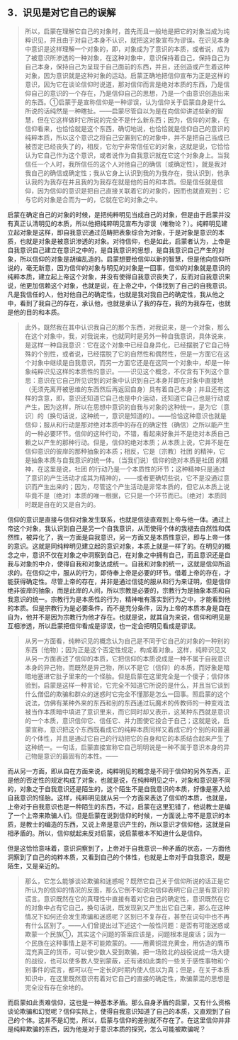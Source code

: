 <h2>3．识见是对它自己的误解</h2><blockquote data-pid="-d70aoci">所以，启蒙在理解它自己的对象时，首先而且一般地是把它的对象当成为纯粹识见，并且由于对自己本身不认识，就把这对象宣布为谬误。在识见本身中意识是这样理解一个对象的，即，对象成为了意识的本质，或者说，成为了被意识所渗透的一种对象，在这种对象中，意识保持着自己，保持自己为自己本身，保持自己为呈现于自己面前的东西，并且，还创造或产生着这种对象，因为意识就是这种对象的运动。启蒙正确地把信仰宣布为正是这样的意识，因为它在谈论信仰时说道，那对信仰而言是绝对本质的东西，乃是信仰自己的意识的一个存在，乃是信仰自己的思想，乃是一个由意识创造出来的东西。①启蒙于是宣称信仰是一种谬误，认为信仰关于启蒙自身是什么所说的话纯然是一种瞎扯。——启蒙尽管自以为是在向信仰讲述些新的智慧，但在它这样做时它所说的完全不是什么新东西；因为，信仰的对象，在信仰看来，也恰恰就是这个东西，确切地说，也恰恰就是信仰自己的意识的纯粹本质，所以这个意识之将自己安置到它的对象中，并不是把自己当成已被否定已经丧失了的，相反，它勿宁非常信任它的对象，这就是说，它恰恰认为它自己作为这个意识，或者说作为自我意识就在它这个对象身上。当我信任一个人时，我所信任的这个人对他自己的确信〔或确定性〕，就是我对我自己的确信或确定性；我从它身上认识到我的为我存在，我认识到，他承认我的为我存在并且我的为我存在就是他的目的和本质。但是信任就是信仰，因为信仰的意识是把自己直接关联着它的对象的，因而也就直观到：它与它的对象是合而为一的，它就在它的对象之中。</blockquote><p data-pid="c2e8Dl7i">启蒙在确定自己的对象的时候，是把纯粹明见当成自己的对象，但是由于启蒙并没有真正认清明见的本质，所以他把纯粹明见宣布为谬误（唯物论？）。纯粹明见建立起对象是这样，即自我意识通过范畴把表象综合为对象，于是对象是意识的本质，也就是对象是被意识渗透的对象。对待信仰，也是如此，启蒙者认为，上帝是自我意识自己建立在意识之中的，是自我意识的思想，是自我意识自己产生的对象，所以信仰的对象是胡编乱造的。启蒙想要给信仰以新的智慧，但是他向信仰所说的，毫无新意，因为信仰的对象与明见的对象是一回事，信仰的对象就是意识的纯粹本质，建立起上帝这个对象，并没有使得自我意识丧失了，反而对自我意识来说，他更加信赖这个对象，也就是说，在上帝之中，个体找到了自己的自我意识。凡是我信任的人，他对他自己的确定性，也就是我对我自己的确定性，我从他之中，看到了我自己的存在，承认他，也就是承认了我的存在，我的为我存在，也就是他的目的和本质。</p><blockquote data-pid="Df555GIg">此外，既然我在其中认识我自己的那个东西，对我说来，是一个对象，那么在这个对象中，我，对我说来，也就同时是另外一种自我意识，具体说来，是这样一种自我意识：它在这个对象中已经自身异化，已经摆脱了它自己特殊的个别性，或者说，已经摆脱了它的自然性和偶然性，但是一方面它在这个对象中继续是自我意识，而另一方面它还是在这同一个对象中，却是一种象纯粹识见这样的本质性的意识。——识见这个概念，不仅含有下列这个意思：意识在它自己所见识到的对象中认识到自己本身并即在对象中直接地（无须先离开被思维的东西然后再返回自身）具有着自己本身；并且还有这样的含意，即，意识还知道它自己也是中介运动，还知道它自己也是行动或产生，因为这样，所以在思想中意识的自我与对象的这种统一，是为它〔意识〕的〔换句话说，这种统一，意识是知道的〕。——恰恰这种意识也就是信仰；服从和行动是那对绝对本质中的存在的确定性（确信）之所以能产生的一种必要环节。信仰的这种行动，不错，看起来好象并不是绝对本质自己赖之以产生的那种行动。但是，信仰的绝对本质；从本质上说，它并不是在信仰意识的彼岸的那种抽象的本质；相反，它是〔宗教〕社团 的精神，它是抽象本质与自我意识的统一体。〔当我们说〕信仰的绝对本质是社团 的精神，在这里是说，社团 的行动乃是一个本质性的环节；这种精神只是通过了意识的产生活动才成其为精神的，——或者更确切些说，它不是没通过意识而产生出来的；因为，尽管这个产生活动是非常本质的，但它从本质上说毕竟不是〔绝对〕本质的唯一根据，它只是一个环节而已。〔绝对〕本质同时既是自在的又是自为的。</blockquote><p data-pid="Hgbzezx_">信仰的意识是直接与信仰对象发生联系，也就是信徒直观到上帝与他一体。通过上帝这个对象，我认识到自己是另一个自我意识，从而使得个体的我褪去自然性和偶然性，被异化了，我一方面是自我意识，另一方面又是本质性意识，即与上帝一体的意识。这就是同纯粹明见建立起的意识对象，本质上就是一样了的。在明见的概念之中，意识不仅在对象之中洞察到自己，在对象之中拥有自己，而且意识还是自我与对象的中介，使得自我和对象达成统一。自我和对象的统一，这就是信仰所追求的。在信仰之中，服从的行为，即侍奉上帝是必要的环节。借着上帝的存在，才能获得确定性。尽管上帝的存在，并非是通过信徒的服从和行为来证明，但是信仰绝非彼岸的抽象，而是此岸的人间，所以宗教是必要的，宗教行为是抽象本质和自我意识的统一。宗教行为是本质性的行为，精神唯有落实到行为之中，才能看到他的本质。但是宗教行为是必要条件，而不是充分条件，因为上帝的本质本身是自在自为，他并不是因为宗教行为他才存在。也就是说，就其自为来说，信仰和明见是互相渗透，所以启蒙把信仰看成是谬误，也一定会把明见看成是谬误。</p><blockquote data-pid="ORDgu55C">从另一方面看，纯粹识见的概念认为自己是不同于它自己的对象的一种别的东西〔他物〕；因为正是这个否定性规定，构成着对象。这样，纯粹识见又从另一方面表述了信仰的本质，它把信仰的本质说成是一种不属于自我意识本身的异己物，而既然是异己物，所以不是它〔信仰〕的本质，而好象是暗暗地塞进它肚子里来的一个怪胎。但是启蒙在这里完全是一个傻子；信仰体验到，启蒙是这样一种言论，它完全不知道它所说的是什么，并且当它谈到什么僧侣的欺骗和群众的迷惑时它完全不懂那是怎么一回事。照启蒙的这个说法，仿佛有某种外来的东西和别的东西通过玩魔术的传教师的一种变戏法被当作本质暗中填进了意识里来，而它同时却又表示，这某种东西就是意识的一个本质，意识信仰它、信任它、并力图使它投合于自己；这就是说，启蒙宣称，意识把这个东西既看成它的纯粹本质同样又着成它的个别的和普遍的个体性，并且是通过它自己的行动把它的自身和它的本质结合起来产生了这种统一。一句话，启蒙直接宣称它自己明明说是一种不属于意识本身的异己物是意识的最固有的本性。——</blockquote><p data-pid="A7tieavV">而从另一方面，即从自在方面来说，纯粹明见的概念是不同于信仰的另外东西，正是他的否定性的规定构成了对象，也就是说，在纯粹明见之中，对象和意识是不同的，对象之于自我意识还是陌生的，这个陌生不是自我意识的本质，好像是塞入给自我意识的怪胎。这样，纯粹明见就从另一个方面来表达了信仰的本质，也就是，上帝对于自我意识也是一种陌生的东西，不过，启蒙在这里犯错了，他说教士是编了一个上帝来欺骗人们。但是启蒙在说到信仰的时候，一方面说上帝不是意识的本质，是教士的编造的东西，又说上帝是意识产生的，所以意识才信仰他，这就是自相矛盾的。所以，信仰就起来反对启蒙，说启蒙根本不知道什么是信仰。</p><p data-pid="MmshX80D">但是这恰恰意味着，意识洞察到了，上帝对于自我意识一种矛盾的状态，一方面他洞察到了自己的纯粹本质，又看到自己的个体性，也就是上帝对于自我意识，既是陌生，又是亲近的。</p><blockquote data-pid="QQlSLxzQ">那么，它怎么能够谈论欺骗和迷惑呢？既然它自己关于信仰所说的话正是它所认为的信仰的情况的反面，那么它倒不如说向信仰表明它自己是有意识的谎言。意识既然在它的真理性中直接有着对它自己的确定性，意识既然在它的对象中占有它自己，换句话说，既发现到又产生出它自己来，那么在这种情况下如何还会发生欺骗和迷惑呢？区别已不复存在，甚至在词句中也不再有什么区别了。——人们曾提出过下述这个一般性问题：是否有可能迷惑或欺蒙一个民族①，其实这个问题的答案应该是，问题根本是废话；因为一个民族在这种事情上是不可能欺蒙的。——用黄铜混充黄金，用仿造的膺币混充真正的货币，可以使少数人受到欺骗，把一场败北的战役说成一场大捷的战役，也可以使多数人受到蒙蔽，还有诸如此类的一些关于感性事物和个别事件的谎言，都可以在一定长的时期内使人信以为真；但是，在关于本质知识中，在这里既然意识有着对它自己的直接的确定性，欺骗蒙混的思想是完全没有存在余地的。</blockquote><p data-pid="bzT3PgJU">而启蒙如此责难信仰，这也是一种基本矛盾。那么自身矛盾的启蒙，又有什么资格谈论欺骗和幻觉呢？信仰实际上，使得自我意识知道了自己的本质，又直观到了自己的个体。这并不是幻觉，所以，启蒙与信仰的差别就不存在了。在这里信仰并非是纯粹欺骗的东西，因为他是对于意识本质的探究，怎么可能被欺骗呢？</p>